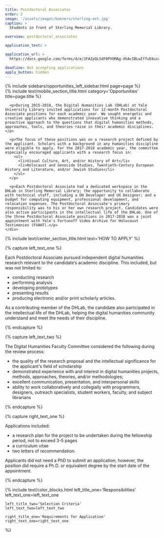 ```yaml
---
title: Postdoctoral Associates
order: 2
image: '/assets/images/banners/sterling-ext.jpg'
caption: >
  Students in front of Sterling Memorial Library.

overview: postdoctoral_associates

application_text: >

application_url: >
  https://docs.google.com/forms/d/e/1FAIpQLSdF0PVOMAg-XhAcIBLwIffuE6usr7FuJtBVSuqfzYkz52Si7A/viewform?usp=sf_link

deadline: Not accepting applications
apply_button: hidden
---
```


<div class='center-column'>
  <div class='two-column-container one-third-width top-text'>
    <div class='left-column'>
      {% include sidebars/opportunities_left_sidebar.html page=page %}
    </div>
    <div class='right-column'>
      {% include text/mobile_section_title.html
        category='Opportunities'
        title=page.title
      %}

      <p>During 2015-2018, the Digital Humanities Lab (DHLab) at Yale University Library invited applications for 12-month Postdoctoral Associate positions for each academic year. We sought energetic and creative applicants who demonstrated innovative thinking and a proactive approach to the questions that digital humanities methods, approaches, tools, and theories raise in their academic disciplines.</p>

      <p>The focus of these positions was on a research project defined by the applicant. Scholars with a background in any humanities discipline were eligible to apply. For the 2017-2018 academic year, the committee especially encouraged applicants with a research focus in:
        <ul>
          <li>Visual Culture, Art, and/or History of Art</li>
          <li>Holocaust and Genocide Studies, Twentieth-Century European History and Literature, and/or Jewish Studies</li>
        </ul>
      </p>

      <p>Each Postdoctoral Associate had a dedicated workspace in the DHLab in Sterling Memorial Library; the opportunity to collaborate with technical staff, including a DH Developer and UX Designer; and a budget for computing equipment, professional development, and relocation expenses. The Postdoctoral Associate's primary responsibility was to his or her own research project. Candidates were also active participants in the intellectual life of the DHLab. One of the three Postdoctoral Associate positions in 2017-2018 was a joint appointment with Yale's Fortunoff Video Archive for Holocaust Testimonies (FVAHT).</p>
    </div>
  </div>

  {% include text/center_section_title.html
    text='HOW TO APPLY'
  %}

  {% capture left_text_one %}
    <p>Each Postdoctoral Associate pursued independent digital humanities research relevant to the candidate’s academic discipline. This included, but was not limited to:     
      <ul>
        <li>conducting research</li>
        <li>performing analysis</li>
        <li>developing prototypes</li>
        <li>presenting results</li>
        <li>producing electronic and/or print scholarly articles.</li>
      </ul>
    </p>
    <p>As a contributing member of the DHLab, the candidate also participated in the intellectual life of the DHLab, helping the digital humanities community understand and meet the needs of their discipline.
    </p>
  {% endcapture %}

  {% capture left_text_two %}
    <p>The Digital Humanities Faculty Committee considered the following during the review process:
      <ul>
        <li>the quality of the research proposal and the intellectual significance for the applicant's field of scholarship</li>
        <li>demonstrated experience with and interest in digital humanities projects, methods, approaches, theories, and/or methodologies;</li>
        <li>excellent communication, presentation, and interpersonal skills</li>
        <li>ability to work collaboratively and collegially with programmers, designers, outreach specialists, student workers, faculty, and subject librarians</li>
      </ul>
    </p>
  {% endcapture %}

  {% capture right_text_one %}
    <p>Applications included:
      <ul>
        <li>a research plan for the project to be undertaken during the fellowship period, not to exceed 3-5 pages</li>
        <li>a curriculum vitae</li>
        <li>two letters of recommendation.</li>
      </ul>
    </p>
    <p>Applicants did not need a PhD to submit an application; however, the position did require a Ph.D. or equivalent degree by the start date of the appointment.</p>
  {% endcapture %}

  {% include text/color_blocks.html
    left_title_one='Responsibilities'
    left_text_one=left_text_one

    left_title_two='Selection Criteria'
    left_text_two=left_text_two

    right_title_one='Requirements for Application'
    right_text_one=right_text_one
  %}
</div>